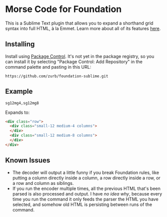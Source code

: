 # Morse Code for Foundation

This is a Sublime Text plugin that allows you to expand a shorthand grid syntax into full HTML, à la Emmet. Learn more about all of its features [here](http://zurb.com/playground/foundation-morse-code).

## Installing

Install using [Package Control](https://sublime.wbond.net/installation). It's not yet in the package registry, so you can install it by selecting "Package Control: Add Repository" in the command palette and pasting in this URL:

```
https://github.com/zurb/foundation-sublime.git
```

## Example

```
sg12mg4,sg12mg8
```

Expands to:

```html
<div class="row">
  <div class="small-12 medium-4 columns">
  </div>
  <div class="small-12 medium-8 columns">
  </div>
</div>
```

## Known Issues

- The decoder will output a little funny if you break Foundation rules, like putting a column directly inside a column, a row directly inside a row, or a row and column as siblings.
- If you run the encoder multiple times, all the previous HTML that's been parsed is also processed and output. I have *no idea why*, because every time you run the command it only feeds the parser the HTML you have selected, and somehow old HTML is persisting between runs of the command.